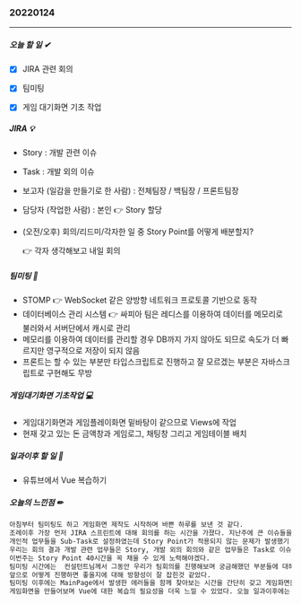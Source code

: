 ### 20220124

------

##### 오늘 할 일 ✔

- [x] JIRA 관련 회의

- [x] 팀미팅

- [x] 게임 대기화면 기초 작업

  

##### JIRA 💡

+ Story : 개발 관련 이슈

+ Task : 개발 외의 이슈

+ 보고자 (일감을 만들기로 한 사람) : 전체팀장 / 백팀장 / 프론트팀장

+ 담당자 (작업한 사람) : 본인 👉 Story 할당

+ (오전/오후) 회의/리드미/각자한 일 중 Story Point를 어떻게 배분할지? 

  👉 각자 생각해보고 내일 회의

  

##### 팀미팅 💬

+ STOMP 👉 WebSocket 같은 양방향 네트워크 프로토콜 기반으로 동작
+ 데이터베이스 관리 시스템 👉 싸피아 팀은 레디스를 이용하여 데이터를 메모리로 불러와서 서버단에서 캐시로 관리
+ 메모리를 이용하여 데이터를 관리할 경우 DB까지 가지 않아도 되므로 속도가 더 빠르지만 영구적으로 저장이 되지 않음
+ 프론트는 할 수 있는 부분만 타입스크립트로 진행하고 잘 모르겠는 부분은 자바스크립트로 구현해도 무방



##### 게임대기화면 기초작업 💻

+ 게임대기화면과 게임플레이화면 밑바탕이 같으므로 Views에 작업
+ 현재 갖고 있는 돈 금액창과 게임로그, 채팅창 그리고 게임테이블 배치



##### 일과이후 할 일 📁

+ 유튜브에서 Vue 복습하기



##### 오늘의 느낀점 ✏

```tex
아침부터 팀미팅도 하고 게임화면 제작도 시작하며 바쁜 하루를 보낸 것 같다.
조례이후 가장 먼저 JIRA 스프린트에 대해 회의를 하는 시간을 가졌다. 지난주에 큰 이슈들을 Task로 정하고
개인적 업무들을 Sub-Task로 설정하였는데 Story Point가 적용되지 않는 문제가 발생했기 떄문이다.
우리는 회의 결과 개발 관련 업무들은 Story, 개발 외의 회의와 같은 업무들은 Task로 이슈를 나누어 정리하기로 했다.
이번주는 Story Point 40시간을 꼭 채울 수 있게 노력해야겠다.
팀미팅 시간에는  컨설턴트님께서 그동안 우리가 팀회의를 진행해보며 궁금해했던 부분들에 대해 잘 알려주셔서 프로젝트를
앞으로 어떻게 진행하면 좋을지에 대해 방향성이 잘 잡힌것 같았다.
팀미팅 이후에는 MainPage에서 발생한 에러들을 함께 찾아보는 시간을 간단히 갖고 게임화면을 구성해보는 시간을 가졌다. 
게임화면을 만들어보며 Vue에 대한 복습의 필요성을 더욱 느낄 수 있었다. 오늘 일과이후에는 유튜브에서 Vue에 대한 간단한 강의를 찾아서 복습하는 시간을 갖도록 해야겠다.
```

